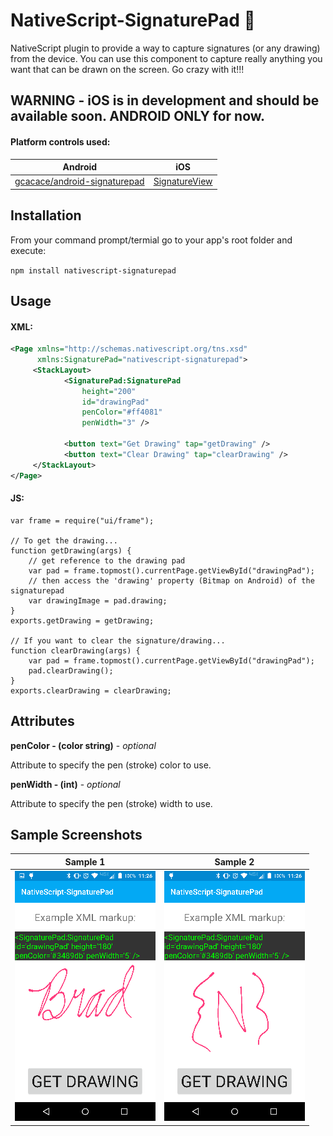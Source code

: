 # NativeScript-SignaturePad :pencil:
NativeScript plugin to provide a way to capture signatures (or any drawing) from the device.
You can use this component to capture really anything you want that can be drawn on the screen. Go crazy with it!!!

## WARNING - iOS is in development and should be available soon. ANDROID ONLY for now.

#### Platform controls used: 
Android | iOS
---------- | -----------
[gcacace/android-signaturepad](https://github.com/gcacace/android-signaturepad) |  [SignatureView](https://cocoapods.org/pods/SignatureView)

## Installation
From your command prompt/termial go to your app's root folder and execute:

`npm install nativescript-signaturepad`

## Usage
#### XML:
```XML
<Page xmlns="http://schemas.nativescript.org/tns.xsd"
      xmlns:SignaturePad="nativescript-signaturepad">
     <StackLayout>
            <SignaturePad:SignaturePad
                height="200"
                id="drawingPad"     
                penColor="#ff4081" 
                penWidth="3" />   
            
            <button text="Get Drawing" tap="getDrawing" />
            <button text="Clear Drawing" tap="clearDrawing" />
     </StackLayout>
</Page>
```

#### JS:
```JS
var frame = require("ui/frame");

// To get the drawing...
function getDrawing(args) {
    // get reference to the drawing pad
    var pad = frame.topmost().currentPage.getViewById("drawingPad");
    // then access the 'drawing' property (Bitmap on Android) of the signaturepad
    var drawingImage = pad.drawing;
}
exports.getDrawing = getDrawing;

// If you want to clear the signature/drawing...
function clearDrawing(args) {
    var pad = frame.topmost().currentPage.getViewById("drawingPad");
    pad.clearDrawing();
}
exports.clearDrawing = clearDrawing;
```

## Attributes
**penColor - (color string)** - *optional*

Attribute to specify the pen (stroke) color to use.
 
**penWidth - (int)** - *optional*

Attribute to specify the pen (stroke) width to use.

## Sample Screenshots

Sample 1 |  Sample 2 
-------- | ---------
![Sample1](sample1.png) | ![Sample2](sample2.png)